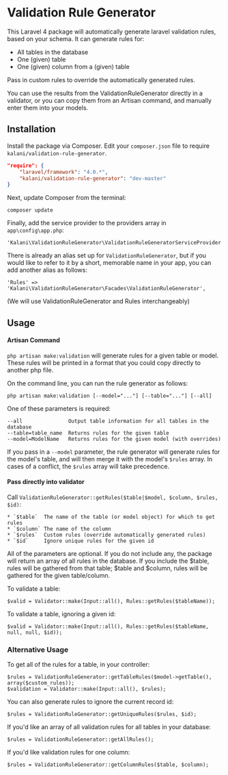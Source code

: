 Validation Rule Generator
=============================

This Laravel 4 package will automatically generate laravel validation rules, based on your schema. It can generate rules for:

* All tables in the database
* One (given) table
* One (given) column from a (given) table

Pass in custom rules to override the automatically generated rules.

You can use the results from the ValidationRuleGenerator directly in a validator, or you can copy them from an Artisan command, and manually enter them into your models.



## Installation

Install the package via Composer. Edit your `composer.json` file to require `kalani/validation-rule-generator`.

``` json
"require": {
    "laravel/framework": "4.0.*",
    "kalani/validation-rule-generator": "dev-master"
}
```

Next, update Composer from the terminal:

    composer update

Finally, add the service provider to the providers array in `app\config\app.php`:

    'Kalani\ValidationRuleGenerator\ValidationRuleGeneratorServiceProvider',

There is already an alias set up for `ValidationRuleGenerator`, but if you would like to refer to it by a short, memorable name in your app, you can add another alias as follows:

    'Rules' => 'Kalani\ValidationRuleGenerator\Facades\ValidationRuleGenerator',

(We will use ValidationRuleGenerator and Rules interchangeably)



## Usage

#### Artisan Command

`php artisan make:validation` will generate rules for a given table or model. These rules will be printed in a format that you could copy directly to another php file.

On the command line, you can run the rule generator as follows:

    php artisan make:validation [--model="..."] [--table="..."] [--all]

One of these parameters is required:

    --all               Output table information for all tables in the database
    --table=table_name  Returns rules for the given table
    --model=ModelName   Returns rules for the given model (with overrides)

If you pass in a `--model` parameter, the rule generator will generate rules for the model's table, and will then merge it with the model's `$rules` array. In cases of a conflict, the `$rules` array will take precedence.


#### Pass directly into validator

Call `ValidationRuleGenerator::getRules($table|$model, $column, $rules, $id)`:

    * `$table`  The name of the table (or model object) for which to get rules
    * `$column` The name of the column
    * `$rules`  Custom rules (override automatically generated rules)
    * `$id`     Ignore unique rules for the given id

All of the parameters are optional. If you do not include any, the package will return an array of all rules in the database. If you include the $table, rules will be gathered from that table; $table and $column, rules will be gathered for the given table/column.

To validate a table:

    $valid = Validator::make(Input::all(), Rules::getRules($tableName));

To validate a table, ignoring a given id:

    $valid = Validator::make(Input::all(), Rules::getRules($tableName, null, null, $id));


### Alternative Usage

To get all of the rules for a table, in your controller:

    $rules = ValidationRuleGenerator::getTableRules($model->getTable(), array($custom_rules));
    $validation = Validator::make(Input::all(), $rules);

You can also generate rules to ignore the current record id:

    $rules = ValidationRuleGenerator::getUniqueRules($rules, $id);

If you'd like an array of all validation rules for all tables in your database:

    $rules = ValidationRuleGenerator::getAllRules();

If you'd like validation rules for one column:

    $rules = ValidationRuleGenerator::getColumnRules($table, $column);


